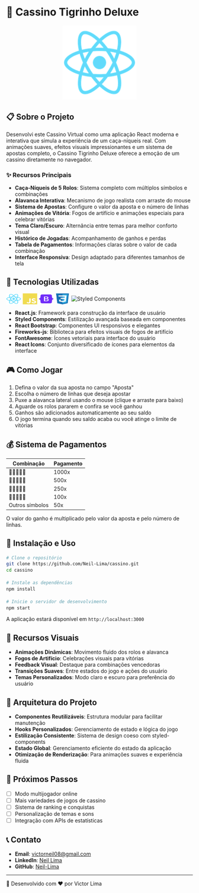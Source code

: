 # 🎰 Cassino Tigrinho Deluxe

<div align="center">
  <img src="public/logo192.png" alt="Cassino Logo" width="200" />
</div>

## 📋 Sobre o Projeto

Desenvolvi este Cassino Virtual como uma aplicação React moderna e interativa que simula a experiência de um caça-níqueis real. Com animações suaves, efeitos visuais impressionantes e um sistema de apostas completo, o Cassino Tigrinho Deluxe oferece a emoção de um cassino diretamente no navegador.

### ✨ Recursos Principais

- **Caça-Níqueis de 5 Rolos**: Sistema completo com múltiplos símbolos e combinações
- **Alavanca Interativa**: Mecanismo de jogo realista com arraste do mouse
- **Sistema de Apostas**: Configure o valor da aposta e o número de linhas
- **Animações de Vitória**: Fogos de artifício e animações especiais para celebrar vitórias
- **Tema Claro/Escuro**: Alternância entre temas para melhor conforto visual
- **Histórico de Jogadas**: Acompanhamento de ganhos e perdas
- **Tabela de Pagamentos**: Informações claras sobre o valor de cada combinação
- **Interface Responsiva**: Design adaptado para diferentes tamanhos de tela

## 🚀 Tecnologias Utilizadas

<div style="display: inline-block">
  <img align="center" alt="React" height="30" width="40" src="https://raw.githubusercontent.com/devicons/devicon/master/icons/react/react-original.svg">
  <img align="center" alt="JavaScript" height="30" width="40" src="https://raw.githubusercontent.com/devicons/devicon/master/icons/javascript/javascript-plain.svg">
  <img align="center" alt="Bootstrap" height="30" width="40" src="https://raw.githubusercontent.com/devicons/devicon/master/icons/bootstrap/bootstrap-plain.svg">
  <img align="center" alt="CSS3" height="30" width="40" src="https://raw.githubusercontent.com/devicons/devicon/master/icons/css3/css3-original.svg">
  <img align="center" alt="Styled Components" height="30" width="40" src="https://raw.githubusercontent.com/styled-components/brand/master/styled-components.png">
</div>

- **React.js**: Framework para construção da interface de usuário
- **Styled Components**: Estilização avançada baseada em componentes
- **React Bootstrap**: Componentes UI responsivos e elegantes
- **Fireworks-js**: Biblioteca para efeitos visuais de fogos de artifício
- **FontAwesome**: Ícones vetoriais para interface do usuário
- **React Icons**: Conjunto diversificado de ícones para elementos da interface

## 🎮 Como Jogar

1. Defina o valor da sua aposta no campo "Aposta"
2. Escolha o número de linhas que deseja apostar
3. Puxe a alavanca lateral usando o mouse (clique e arraste para baixo)
4. Aguarde os rolos pararem e confira se você ganhou
5. Ganhos são adicionados automaticamente ao seu saldo
6. O jogo termina quando seu saldo acaba ou você atinge o limite de vitórias

## 💰 Sistema de Pagamentos

| Combinação | Pagamento |
|------------|-----------|
| 🐯🐯🐯🐯🐯 | 1000x     |
| 💎💎💎💎💎 | 500x      |
| 🍒🍒🍒🍒🍒 | 250x      |
| 🍋🍋🍋🍋🍋 | 100x      |
| Outros símbolos | 50x   |

O valor do ganho é multiplicado pelo valor da aposta e pelo número de linhas.

## 🔧 Instalação e Uso

```bash
# Clone o repositório
git clone https://github.com/Neil-Lima/cassino.git
cd cassino

# Instale as dependências
npm install

# Inicie o servidor de desenvolvimento
npm start
```

A aplicação estará disponível em `http://localhost:3000`

## 🎨 Recursos Visuais

- **Animações Dinâmicas**: Movimento fluido dos rolos e alavanca
- **Fogos de Artifício**: Celebrações visuais para vitórias
- **Feedback Visual**: Destaque para combinações vencedoras
- **Transições Suaves**: Entre estados do jogo e ações do usuário
- **Temas Personalizados**: Modo claro e escuro para preferência do usuário

## 🧩 Arquitetura do Projeto

- **Componentes Reutilizáveis**: Estrutura modular para facilitar manutenção
- **Hooks Personalizados**: Gerenciamento de estado e lógica do jogo
- **Estilização Consistente**: Sistema de design coeso com styled-components
- **Estado Global**: Gerenciamento eficiente do estado da aplicação
- **Otimização de Renderização**: Para animações suaves e experiência fluida

## 🔮 Próximos Passos

- [ ] Modo multijogador online
- [ ] Mais variedades de jogos de cassino
- [ ] Sistema de ranking e conquistas
- [ ] Personalização de temas e sons
- [ ] Integração com APIs de estatísticas

## 📞 Contato

- **Email**: victorneil08@gmail.com
- **LinkedIn**: [Neil Lima](https://www.linkedin.com/in/neil-lima-706606248)
- **GitHub**: [Neil-Lima](https://github.com/Neil-Lima)

---

🎲 Desenvolvido com ❤️ por Victor Lima
